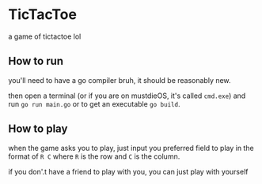 # TicTacToe

a game of tictactoe lol

## How to run

you'll need to have a go compiler bruh, it should be reasonably new.

then open a terminal (or if you are on mustdieOS, it's called `cmd.exe`) and run `go run main.go` or to get an executable `go build`.

## How to play

when the game asks you to play, just input you preferred field to play in the format of `R C` where `R` is the row and `C` is the column.

if you don'.t have a friend to play with you, you can just play with yourself